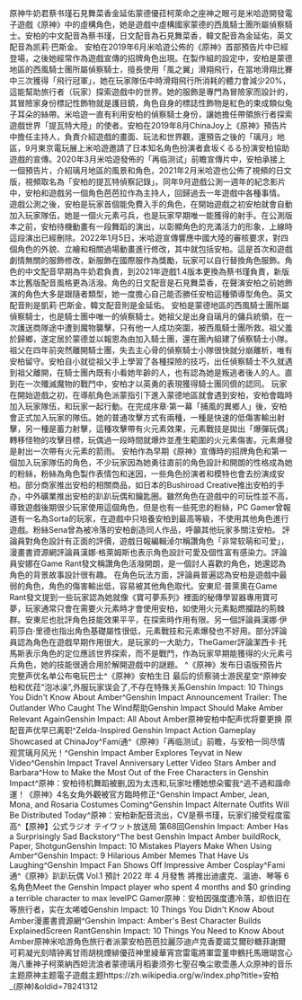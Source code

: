原神牛奶君蔡书瑾石見舞菜香金延佑蒙德優菈柯萊命之座神之眼弓是米哈遊開發電子遊戲《原神》中的虛構角色，她是遊戲中虛構國家蒙德的西風騎士團所屬偵察騎士。安柏的中文配音為蔡书瑾，日文配音為石見舞菜香，韓文配音為金延佑，英文配音為凯莉·巴斯金。
      安柏在2019年6月米哈遊公佈的《原神》首部預告片中已經登場，之後她經常作為遊戲宣傳的招牌角色出現。在製作組的設定中，安柏是蒙德地區的西風騎士團所屬偵察騎士，擅長使用「風之翼」滑翔飛行，在當地滑翔比賽中三次獲得「飛行冠軍」，她在玩家隊伍中時滑翔飛行所消耗的體力會減少20%，這能幫助旅行者（玩家）探索遊戲中的世界。她的服飾是專門為冒險家而設計的，其冒險家身份標記性飾物就是護目鏡，角色自身的標誌性飾物是紅色的束成類似兔子耳朵的絲帶。米哈遊一直有利用安柏的偵察騎士身份，讓她擔任帶領旅行者探索遊戲世界「提瓦特大陸」的使者。安柏在2019年8月ChinaJoy上《原神》預告片中擔任主持人，負責介紹遊戲的畫面、玩法和世界觀，還預告之後的「璃月」地區，9月東京電玩展上米哈遊邀請了日本知名角色扮演者倉坂くるる扮演安柏協助遊戲的宣傳。2020年3月米哈遊發佈的「再临测试」前瞻宣傳片中，安柏承接上一個預告片，介紹璃月地區的風景和角色，2021年2月米哈遊也公佈了視頻的日文版，視頻取名為「安柏的提瓦特偵察記錄」。同年9月遊戲公測一週年的紀念影片中，安柏和遊戲另一個角色芭芭拉作為主持人，回歸過去一年遊戲中各種事情。
遊戲公測之後，安柏是玩家首個能免費入手的角色，在開始遊戲之初安柏就會自動加入玩家隊伍，她是一個火元素弓兵，也是玩家早期唯一能獲得的射手。在公測版本之前，安柏待機動畫有一段舞蹈的演出，以彰顯角色的充滿活力的形象，上線時這段演出已經刪除。2022年1月5日，米哈遊宣傳響應中國大陸的審核要求，對四個角色的外貌、立繪和相關過場動畫進行修改，其中就包括安柏。這是首次和遊戲劇情無關的服飾修改，新服飾在國際服作為獎勵，玩家可以自行替換角色服飾。角色的中文配音早期為牛奶君負責，到2021年遊戲1.4版本更換為蔡书瑾負責，新版本比舊版配音風格更為活潑。角色的日文配音是石見舞菜香，在聲演安柏之前她飾演的角色大多是跟隨者類型，她一度擔心自己能否勝任安柏這種領導型角色。英文配音則是凱莉·巴斯金，韓文配音則是金延佑。
安柏是蒙德地區的西風騎士團所屬偵察騎士，也是騎士團中唯一的偵察騎士。她祖父是出身自璃月的傭兵統領，在一次護送商隊途中遭到魔物襲擊，只有他一人成功突圍，被西風騎士團所救。祖父羞於歸鄉，遂定居於蒙德並以報恩為由加入騎士團，還在團內組建了偵察騎士小隊。祖父在四年前突然離開騎士團，失去主心骨的偵察騎士小隊很快就分崩離析，唯有安柏留守。安柏自小就從祖父手上學習了各種探險的技巧，出任偵察騎士不久就遇到祖父離開，在騎士團內既有小看她年齡的人，也有認為她是叛逃者後人的人。直到在一次殲滅魔物的戰鬥中，安柏才以英勇的表現獲得騎士團同儕的認同。
玩家在開始遊戲之初，在導航角色派蒙指引下進入蒙德地區就會遇到安柏，安柏會臨時加入玩家隊伍，和玩家一起行動。在完成序章·第一幕「捕風的異鄉人」後，安柏會正式加入玩家的隊伍。她的普通攻擊方式有兩種，一種是快速的低傷害輸出射擊，另一種是蓄力射擊，這種攻擊帶有火元素效果，元素戰技是拋出「爆彈玩偶」轉移怪物的攻擊目標，玩偶過一段時間就爆炸並產生範圍的火元素傷害。元素爆發是射出一次帶有火元素的箭雨。
安柏作為早期《原神》宣傳時的招牌角色和第一個加入玩家隊伍的角色，不少玩家因為她勇往直前的角色設計和開朗的性格成為她的粉絲，粉絲為角色製作表情包和迷因，一些角色扮演者和模特也會去扮演成安柏。部分商家推出安柏的相關商品，如日本的Bushiroad Creative推出安柏的手办，中外礦業推出安柏的趴趴玩偶和鑰匙圈。雖然角色在遊戲中的可玩性並不高，導致遊戲後期很少玩家使用這個角色，但是也有一些死忠的粉絲，PC Gamer曾報道有一名為Sorta的玩家，在遊戲中只培養安柏到最高等級，不使用其他角色進行遊戲。粉絲Sena曾為被冷落的安柏創造同人作品，呼籲其他玩家多關注安柏。
評論員對角色設計有正面的評價，遊戲日報編輯淖尔稱讚角色「非常软萌和可爱」，漫畫書資源網評論員漢娜·格萊姆斯也表示角色設計可愛及個性富有感染力。評論員安娜在Game Rant發文稱讚角色活潑開朗，是一個討人喜歡的角色，她還認為角色的背景故事設計很有趣。
在角色玩法方面，評論員普遍認為安柏是遊戲中最弱的角色，角色的傷害輸出低，容易被其他角色取代。安東尼·普萊奧在Game Rant發文提到一些玩家認為她就像《寶可夢系列》裡面的秘傳學習器專用寶可夢，玩家通常只會在需要火元素時才會使用安柏，如使用火元素點燃攔路的荊棘群。安東尼也批評角色技能效果平平，在探索時作用有限。另一個評論員漢娜·伊莉莎白·里德也指出角色基礎屬性很低，元素戰技和元素爆發也不好用。部分評論員認為角色在遊戲早期作用很大，是玩家的一大助力，TheGamer評論潔西卡·托馬斯表示角色的定位應該世界探索，而不是戰鬥，作為玩家早期能獲得的火元素弓兵角色，她的技能很適合用於解開遊戲中的謎題。
^《原神》发布日语版预告片 完整声优名单公布电玩巴士^《原神》安柏生日 最后的侦察骑士游民星空^原神安柏和优菈“泡冰澡”,外服玩家误会了,不存在特殊关系Genshin Impact: 10 Things You Didn't Know About Amber^Genshin Impact Announcement Trailer: The Outlander Who Caught The Wind帮助Genshin Impact Should Make Amber Relevant AgainGenshin Impact: All About Amber原神安柏中配声优将要更换 原配音声优早已离职^Zelda-Inspired Genshin Impact Action Gameplay Showcased at ChinaJoy^Fami通^《原神》「再临测试」前瞻，与安柏一同尽情观赏璃月风光！^Genshin Impact Amber Explores Teyvat in New Video^Genshin Impact Travel Anniversary Letter Video Stars Amber and Barbara^How to Make the Most Out of the Free Characters in Genshin Impact^原神：安柏待机舞蹈被删,因为太违和,玩家吐槽她想朵蜜我^逃不過和諧命運！《原神》4名女角外觀被官方臨時修正^Genshin Impact Amber, Jean, Mona, and Rosaria Costumes Coming^Genshin Impact Alternate Outfits Will Be Distributed Today^原神：安柏新配音流出，CV是蔡书瑾，玩家们接受程度蛮高^【原神】公式ラジオ テイワット放送局 第68回Genshin Impact: Amber Has a Surprisingly Sad Backstory^The best Genshin Impact Amber buildRock, Paper, ShotgunGenshin Impact: 10 Mistakes Players Make When Using Amber^Genshin Impact: 9 Hilarious Amber Memes That Have Us Laughing^Genshin Impact Fan Shows Off Impressive Amber Cosplay^Fami通^《原神》趴趴玩偶 Vol.1 預計 2022 年 4 月發售 將推出迪盧克、溫迪、琴等 6 名角色Meet the Genshin Impact player who spent 4 months and $0 grinding a terrible character to max levelPC Gamer原神：安柏因强度遭冷落，却依旧在等旅行者，实在太唏嘘Genshin Impact: 10 Things You Didn't Know About Amber漫畫書資源網^Genshin Impact: Amber's Best Character Builds ExplainedScreen RantGenshin Impact: 10 Things You Need to Know About Amber原神米哈游角色旅行者派蒙安柏芭芭拉麗莎迪卢克香菱諾艾爾砂糖菲謝爾可莉凝光刻晴钟离甘雨胡桃煙緋優菈神里綾華宵宫雷電將軍雲堇申鶴托馬珊瑚宫心海八重神子柯萊納西妲流浪者蒙德璃月稻妻须弥七聖召喚尘歌壶愚人众原神的音乐主题原神主题電子遊戲主题https://zh.wikipedia.org/w/index.php?title=安柏_(原神)&oldid=78241312